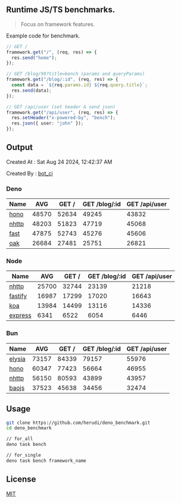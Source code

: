 ## Runtime JS/TS benchmarks.

> Focus on framework features.

Example code for benchmark.
```ts
// GET /
framework.get("/", (req, res) => {
  res.send("home");
});

// GET /blog/99?title=bench (params and queryParams)
framework.get("/blog/:id", (req, res) => {
  const data = `${req.params.id} ${req.query.title}`;
  res.send(data);
});

// GET /api/user (set header & send json)
framework.get("/api/user", (req, res) => {
  res.setHeader("x-powered-by", "bench");
  res.json({ user: "john" });
});
```

## Output
Created At : Sat Aug 24 2024, 12:42:37 AM

Created By : [bot_ci](https://github.com/herudi/deno_benchmarks/commits?author=github-actions%5Bbot%5D)


### Deno
|Name|AVG|GET /|GET /blog/:id|GET /api/user|
|----|----|----|----|----|
|[hono](https://github.com/honojs/hono)|48570|52634|49245|43832|
|[nhttp](https://github.com/nhttp/nhttp)|48203|51823|47719|45068|
|[fast](https://github.com/danteissaias/fast)|47875|52743|45276|45606|
|[oak](https://github.com/oakserver/oak)|26684|27481|25751|26821|
  


### Node
|Name|AVG|GET /|GET /blog/:id|GET /api/user|
|----|----|----|----|----|
|[nhttp](https://github.com/nhttp/nhttp)|25700|32744|23139|21218|
|[fastify](https://github.com/fastify/fastify)|16987|17299|17020|16643|
|[koa](https://github.com/koajs/koa)|13984|14499|13116|14336|
|[express](https://github.com/expressjs/express)|6341|6522|6054|6446|
  


### Bun
|Name|AVG|GET /|GET /blog/:id|GET /api/user|
|----|----|----|----|----|
|[elysia](https://github.com/elysiajs/elysia)|73157|84339|79157|55976|
|[hono](https://github.com/honojs/hono)|60347|77423|56664|46955|
|[nhttp](https://github.com/nhttp/nhttp)|56150|80593|43899|43957|
|[baojs](https://github.com/mattreid1/baojs)|37523|45638|34456|32474|
  



## Usage

```bash
git clone https://github.com/herudi/deno_benchmark.git
cd deno_benchmark

// for_all
deno task bench

// for_single
deno task bench framework_name
```

## License

[MIT](LICENSE)


